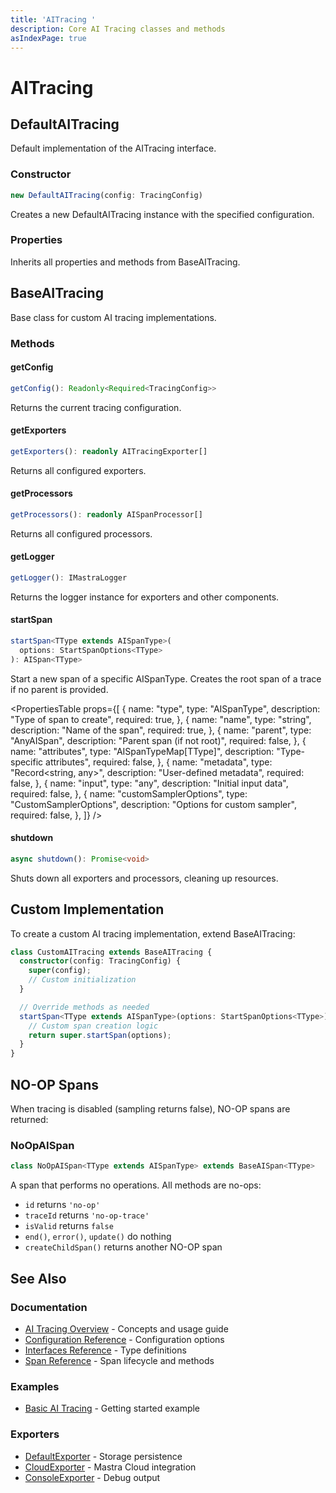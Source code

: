 ```yaml
---
title: 'AITracing '
description: Core AI Tracing classes and methods
asIndexPage: true
---
```


# AITracing

## DefaultAITracing

Default implementation of the AITracing interface.

### Constructor

```typescript
new DefaultAITracing(config: TracingConfig)
```

Creates a new DefaultAITracing instance with the specified configuration.

### Properties

Inherits all properties and methods from BaseAITracing.

## BaseAITracing

Base class for custom AI tracing implementations.

### Methods

#### getConfig

```typescript
getConfig(): Readonly<Required<TracingConfig>>
```

Returns the current tracing configuration.

#### getExporters

```typescript
getExporters(): readonly AITracingExporter[]
```

Returns all configured exporters.

#### getProcessors

```typescript
getProcessors(): readonly AISpanProcessor[]
```

Returns all configured processors.

#### getLogger

```typescript
getLogger(): IMastraLogger
```

Returns the logger instance for exporters and other components.

#### startSpan

```typescript
startSpan<TType extends AISpanType>(
  options: StartSpanOptions<TType>
): AISpan<TType>
```

Start a new span of a specific AISpanType. Creates the root span of a trace if no parent is provided.

<PropertiesTable
props={[
{
name: "type",
type: "AISpanType",
description: "Type of span to create",
required: true,
},
{
name: "name",
type: "string",
description: "Name of the span",
required: true,
},
{
name: "parent",
type: "AnyAISpan",
description: "Parent span (if not root)",
required: false,
},
{
name: "attributes",
type: "AISpanTypeMap[TType]",
description: "Type-specific attributes",
required: false,
},
{
name: "metadata",
type: "Record<string, any>",
description: "User-defined metadata",
required: false,
},
{
name: "input",
type: "any",
description: "Initial input data",
required: false,
},
{
name: "customSamplerOptions",
type: "CustomSamplerOptions",
description: "Options for custom sampler",
required: false,
},
]}
/>

#### shutdown

```typescript
async shutdown(): Promise<void>
```

Shuts down all exporters and processors, cleaning up resources.

## Custom Implementation

To create a custom AI tracing implementation, extend BaseAITracing:

```typescript
class CustomAITracing extends BaseAITracing {
  constructor(config: TracingConfig) {
    super(config);
    // Custom initialization
  }

  // Override methods as needed
  startSpan<TType extends AISpanType>(options: StartSpanOptions<TType>): AISpan<TType> {
    // Custom span creation logic
    return super.startSpan(options);
  }
}
```

## NO-OP Spans

When tracing is disabled (sampling returns false), NO-OP spans are returned:

### NoOpAISpan

```typescript
class NoOpAISpan<TType extends AISpanType> extends BaseAISpan<TType>
```

A span that performs no operations. All methods are no-ops:

- `id` returns `'no-op'`
- `traceId` returns `'no-op-trace'`
- `isValid` returns `false`
- `end()`, `error()`, `update()` do nothing
- `createChildSpan()` returns another NO-OP span

## See Also

### Documentation

- [AI Tracing Overview](/docs/observability/ai-tracing/overview) - Concepts and usage guide
- [Configuration Reference](/docs/reference/observability/ai-tracing/configuration) - Configuration options
- [Interfaces Reference](/docs/reference/observability/ai-tracing/interfaces) - Type definitions
- [Span Reference](/docs/reference/observability/ai-tracing/span) - Span lifecycle and methods

### Examples

- [Basic AI Tracing](/docs/examples/observability/basic-ai-tracing) - Getting started example

### Exporters

- [DefaultExporter](/docs/reference/observability/ai-tracing/exporters/default-exporter) - Storage persistence
- [CloudExporter](/docs/reference/observability/ai-tracing/exporters/cloud-exporter) - Mastra Cloud integration
- [ConsoleExporter](/docs/reference/observability/ai-tracing/exporters/console-exporter) - Debug output
